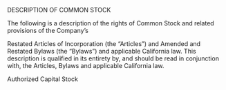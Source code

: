 DESCRIPTION OF COMMON STOCK

The following is a description of the rights of Common Stock and related provisions of the Company’s

Restated Articles of Incorporation (the “Articles”) and Amended and Restated Bylaws (the “Bylaws”) and applicable
California law. This description is qualified in its entirety by, and should be read in conjunction with, the Articles,
Bylaws and applicable California law.

Authorized Capital Stock